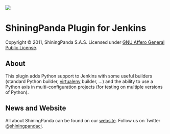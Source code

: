 [![][logo]][website] 

ShiningPanda Plugin for Jenkins
===============================
Copyright &copy; 2011, ShiningPanda S.A.S. Licensed under [GNU Affero General Public License].

About
-----
This plugin adds Python support to Jenkins with some useful builders (standard Python builder, [virtualenv] builder, ...) and the ability to use a Python axis in multi-configuration projects (for testing on multiple versions of Python).

News and Website
----------------
All about ShiningPanda can be found on our [website]. Follow us on Twitter @[shiningpandaci].

[logo]: https://www.shiningpanda.com/static/latest/images/shiningpanda_github_readme.png
[website]: https://www.shiningpanda.com/
[GNU Affero General Public License]: http://www.gnu.org/licenses/agpl.html
[virtualenv]: http://pypi.python.org/pypi/virtualenv
[shiningpandaci]: http://twitter.com/shiningpandaci

